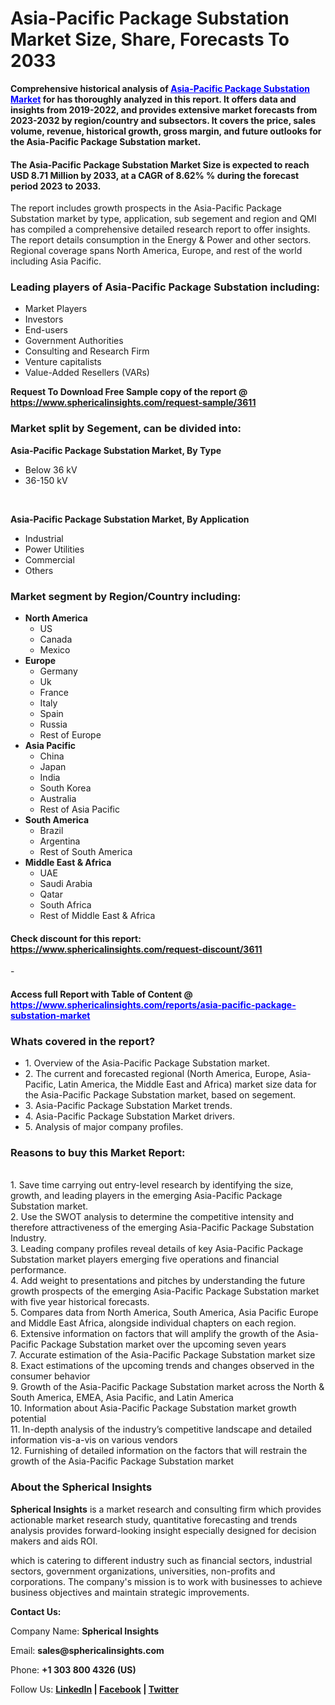 <h1 class="news-post-title">Asia-Pacific Package Substation Market Size, Share, Forecasts To 2033</h1>
<p><strong>Comprehensive historical analysis of<span style="color: #0000ff;"> <a style="color: #0000ff;" href="https://www.sphericalinsights.com/reports/asia-pacific-package-substation-market" target="_blank">Asia-Pacific Package Substation Market</a></span>&nbsp;for has thoroughly analyzed in this report. It offers data and insights from 2019-2022, and provides extensive market forecasts from 2023-2032 by region/country and subsectors. It covers the price, sales volume, revenue, historical growth, gross margin, and future outlooks for the Asia-Pacific Package Substation market.</strong></p>
<h4><strong>The&nbsp;Asia-Pacific Package Substation Market Size&nbsp;is expected to reach USD 8.71 Million by 2033, at a CAGR of 8.62% % during the forecast period 2023 to 2033.&nbsp;&nbsp;</strong></h4>
<p>The report includes growth prospects in the <a> Asia-Pacific Package Substation market</a> by type, application, sub segement and region and QMI has compiled a comprehensive detailed research report to offer insights. The report details consumption in the Energy &amp; Power and other sectors. Regional coverage spans North America, Europe, and rest of the world including Asia Pacific.</p>
<h3><strong>Leading players of Asia-Pacific Package Substation including:</strong></h3>
<ul>
<li>Market Players</li>
<li>Investors</li>
<li>End-users</li>
<li>Government Authorities&nbsp;</li>
<li>Consulting and Research Firm</li>
<li>Venture capitalists</li>
<li>Value-Added Resellers (VARs)</li>
</ul>
<p><strong>Request To Download Free Sample copy of the report @ <a href="https://www.sphericalinsights.com/request-sample/3611" target="_blank">https://www.sphericalinsights.com/request-sample/3611</a></strong></p>
<h3><strong>Market split by Segement, can be divided into:</strong></h3>
<p><strong>Asia-Pacific Package Substation Market, By&nbsp;</strong><strong>Type</strong></p>
<ul>
<li>Below 36 kV</li>
<li>36-150 kV</li>
</ul>
<p>&nbsp;</p>
<p><strong>Asia-Pacific Package Substation Market, By&nbsp;</strong><strong>Application</strong></p>
<ul>
<li>Industrial</li>
<li>Power Utilities</li>
<li>Commercial</li>
<li>Others</li>
</ul>
<h3><strong>Market segment by Region/Country including:</strong></h3>
<ul>
<li><strong>North America</strong>
<ul>
<li>US</li>
<li>Canada</li>
<li>Mexico</li>
</ul>
</li>
<li><strong>Europe</strong>
<ul>
<li>Germany</li>
<li>Uk</li>
<li>France</li>
<li>Italy</li>
<li>Spain</li>
<li>Russia</li>
<li>Rest of Europe</li>
</ul>
</li>
<li><strong>Asia Pacific</strong>
<ul>
<li>China</li>
<li>Japan</li>
<li>India</li>
<li>South Korea</li>
<li>Australia</li>
<li>Rest of Asia Pacific</li>
</ul>
</li>
<li><strong>South America</strong>
<ul>
<li>Brazil</li>
<li>Argentina</li>
<li>Rest of South America</li>
</ul>
</li>
<li><strong>Middle East &amp; Africa</strong>
<ul>
<li>UAE</li>
<li>Saudi Arabia</li>
<li>Qatar</li>
<li>South Africa</li>
<li>Rest of Middle East &amp; Africa</li>
</ul>
</li>
</ul>
<h4>Check discount for this report: <a href="https://www.sphericalinsights.com/request-discount/3611" target="_blank">https://www.sphericalinsights.com/request-discount/3611</a></h4>
<p>-</p>
<h4>Access full Report with Table of Content @ <span style="color: #0000ff;"><a style="color: #0000ff;" href="https://www.sphericalinsights.com/reports/asia-pacific-package-substation-market" target="_blank">https://www.sphericalinsights.com/reports/asia-pacific-package-substation-market</a></span></h4>
<h3><strong>Whats covered in the report?</strong></h3>
<ul>
<li>1. Overview of the Asia-Pacific Package Substation market.</li>
<li>2. The current and forecasted regional (North America, Europe, Asia-Pacific, Latin America, the Middle East and Africa) market size data for the Asia-Pacific Package Substation market, based on segement.</li>
<li>3. Asia-Pacific Package Substation Market trends.</li>
<li>4. Asia-Pacific Package Substation Market drivers.</li>
<li>5. Analysis of major company profiles.</li>
</ul>
<h3><strong>Reasons to buy this Market Report:</strong></h3>
<p><br /> 1. Save time carrying out entry-level research by identifying the size, growth, and leading players in the emerging Asia-Pacific Package Substation market.<br /> 2. Use the SWOT analysis to determine the competitive intensity and therefore attractiveness of the emerging Asia-Pacific Package Substation Industry.<br /> 3. Leading company profiles reveal details of key Asia-Pacific Package Substation market players emerging five operations and financial performance.<br /> 4. Add weight to presentations and pitches by understanding the future growth prospects of the emerging Asia-Pacific Package Substation market with five year historical forecasts.<br /> 5. Compares data from North America, South America, Asia Pacific Europe and Middle East Africa, alongside individual chapters on each region.<br /> 6. Extensive information on factors that will amplify the growth of the Asia-Pacific Package Substation market over the upcoming seven years<br /> 7. Accurate estimation of the Asia-Pacific Package Substation market size <br /> 8. Exact estimations of the upcoming trends and changes observed in the consumer behavior <br /> 9. Growth of the Asia-Pacific Package Substation market across the North &amp; South America, EMEA, Asia Pacific, and Latin America<br /> 10. Information about Asia-Pacific Package Substation market growth potential<br /> 11. In-depth analysis of the industry&rsquo;s competitive landscape and detailed information vis-a-vis on various vendors<br /> 12. Furnishing of detailed information on the factors that will restrain the growth of the Asia-Pacific Package Substation market</p>
<h3><strong>About the Spherical Insights</strong></h3>
<p><strong>Spherical Insights</strong> is a market research and consulting firm which provides actionable market research study, quantitative forecasting and trends analysis provides forward-looking insight especially designed for decision makers and aids ROI.</p>
<p>which is catering to different industry such as financial sectors, industrial sectors, government organizations, universities, non-profits and corporations. The company's mission is to work with businesses to achieve business objectives and maintain strategic improvements.</p>
<p><strong>Contact Us:</strong></p>
<p>Company Name: <strong>Spherical Insights</strong></p>
<p>Email: <strong>sales@sphericalinsights.com</strong></p>
<p>Phone: <strong>+1 303 800 4326 (US)</strong></p>
<p>Follow Us: <strong><a href="https://www.linkedin.com/company/spherical-insight/"><u>LinkedIn</u></a> | <a href="https://www.facebook.com/sphericalinsights22"><u>Facebook</u></a> | <a href="https://twitter.com/SInsights_US"><u>Twitter</u></a></strong></p>

